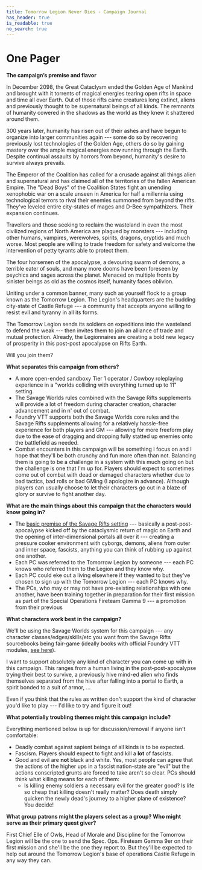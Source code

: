 ```yaml
---
title: Tomorrow Legion Never Dies - Campaign Journal
has_header: true
is_readable: true
no_search: true
---
```


# One Pager

**The campaign’s premise and flavor**

In December 2098, the Great Cataclysm ended the Golden Age of Mankind and brought with it torrents of magical energies tearing open rifts in space and time all over Earth. Out of those rifts came creatures long extinct, aliens and previously thought to be supernatural beings of all kinds. The remnants of humanity cowered in the shadows as the world as they knew it shattered around them.

300 years later, humanity has risen out of their ashes and have begun to organize into larger communities again --- some do so by recovering previously lost technologies of the Golden Age, others do so by gaining mastery over the ample magical energies now running through the Earth. Despite continual assaults by horrors from beyond, humanity's desire to survive always prevails.

The Emperor of the Coalition has called for a crusade against all things alien and supernatural and has claimed all of the territories of the fallen American Empire. The "Dead Boys" of the Coalition States fight an unending xenophobic war on a scale unseen in America for half a millennia using technological terrors to rival their enemies summoned from beyond the rifts. They've leveled entire city-states of mages and D-Bee sympathizers. Their expansion continues.

Travellers and those seeking to reclaim the wasteland in even the most civilized regions of North America are plagued by monsters --- including other humans, vampires, werewolves, spirits, dragons, cryptids and much worse. Most people are willing to trade freedom for safety and welcome the intervention of petty tyrants able to protect them.

The four horsemen of the apocalypse, a devouring swarm of demons, a terrible eater of souls, and many more dooms have been foreseen by psychics and sages across the planet. Menaced on multiple fronts by sinister beings as old as the cosmos itself, humanity faces oblivion.

Uniting under a common banner, many such as yourself flock to a group known as the Tomorrow Legion. The Legion's headquarters are the budding city-state of Castle Refuge --- a community that accepts anyone willing to resist evil and tyranny in all its forms.

The Tomorrow Legion sends its soldiers on expeditions into the wasteland to defend the weak --- then invites them to join an alliance of trade and mutual protection. Already, the Legionnaires are creating a bold new legacy of prosperity in this post-post apocalypse on Rifts Earth.

Will you join them?

**What separates this campaign from others?**

- A more open-ended sandboxy Tier 1 operator / Cowboy roleplaying experience in a "worlds colliding with everything turned up to 11" setting.
- The Savage Worlds rules combined with the Savage Rifts supplements will provide a lot of freedom during character creation, character advancement and in n' out of combat.
- Foundry VTT supports both the Savage Worlds core rules and the Savage Rifts supplements allowing for a relatively hassle-free experience for both players and GM --- allowing for more freeform play due to the ease of dragging and dropping fully statted up enemies onto the battlefield as needed.
- Combat encounters in this campaign will be something I focus on and I hope that they'll be both crunchy and fun more often than not. Balancing them is going to be a challenge in a system with this much going on but the challenge is one that I'm up for. Players should expect to sometimes come out of combat with dead or damaged characters whether due to bad tactics, bad rolls or bad GMing (I apologize in advance). Although players can usually choose to let their characters go out in a blaze of glory or survive to fight another day.

**What are the main things about this campaign that the characters would know going in?**

- The [basic premise of the Savage Rifts setting](https://peginc.com/product/rifts-welcome-to-the-post-apocalypse-pdf/) --- basically a post-post-apocalypse kicked off by the cataclysmic return of magic on Earth and the opening of inter-dimensional portals all over it --- creating a pressure cooker environment with cyborgs, demons, aliens from outer and inner space, fascists, anything you can think of rubbing up against one another.
- Each PC was referred to the Tomorrow Legion by someone --- each PC knows who referred them to the Legion and they know why.
- Each PC could eke out a living elsewhere if they wanted to but they've chosen to sign up with the Tomorrow Legion --- each PC knows why.
- The PCs, who may or may not have pre-existing relationships with one another, have been training together in preparation for their first mission as part of the Special Operations Fireteam Gamma 9 --- a promotion from their previous 

**What characters work best in the campaign?**

We'll be using the Savage Worlds system for this campaign --- any character classes/edges/skills/etc you want from the Savage Rifts sourcebooks being fair-game (ideally books with official Foundry VTT modules, [see here](https://foundryvtt.com/creators/pinnacle/)).

I want to support absolutely any kind of character you can come up with in this campaign. This ranges from a human living in the post-post-apocalypse trying their best to survive, a previously hive mind-ed alien who finds themselves separated from the hive after falling into a portal to Earth, a spirit bonded to a suit of armor, ...

Even if you think that the rules as written don't support the kind of character you'd like to play --- I'd like to try and figure it out!

**What potentially troubling themes might this campaign include?**

Everything mentioned below is up for discussion/removal if anyone isn't comfortable:

- Deadly combat against sapient beings of all kinds is to be expected.
- Fascism. Players should expect to fight and kill a **lot** of fascists.
- Good and evil are **not** black and white. Yes, most people can agree that the actions of the higher ups in a fascist nation-state are "evil" but the actions conscripted grunts are forced to take aren't so clear. PCs should think what killing means for each of them:
  - Is killing enemy soldiers a necessary evil for the greater good? Is life so cheap that killing doesn't really matter? Does death simply quicken the newly dead's journey to a higher plane of existence? You decide!

**What group patrons might the players select as a group? Who might serve as their primary quest giver?**

First Chief Elle of Owls, Head of Morale and Discipline for the Tomorrow Legion will be the one to send the Spec. Ops. Fireteam Gamma 9er on their first mission and she'll be the one they report to. But they'll be expected to help out around the Tomorrow Legion's base of operations Castle Refuge in any way they can.